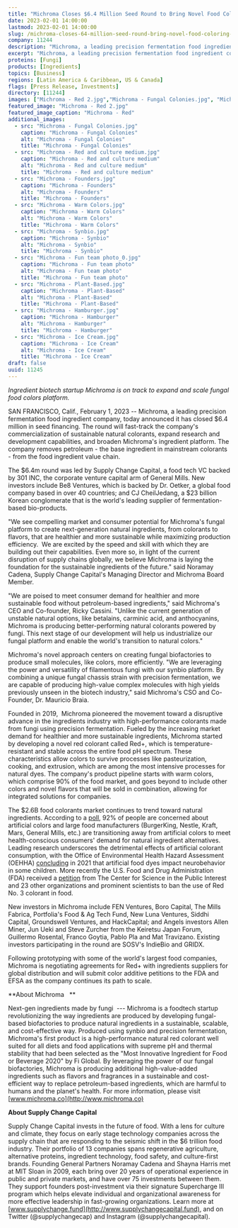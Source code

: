 ```yaml
---
title: "Michroma Closes $6.4 Million Seed Round to Bring Novel Food Coloring to Market"
date: 2023-02-01 14:00:00
lastmod: 2023-02-01 14:00:00
slug: /michroma-closes-64-million-seed-round-bring-novel-food-coloring-market
company: 11244
description: "Michroma, a leading precision fermentation food ingredient company, today announced it has closed $6.4 million in seed financing."
excerpt: "Michroma, a leading precision fermentation food ingredient company, today announced it has closed $6.4 million in seed financing."
proteins: [Fungi]
products: [Ingredients]
topics: [Business]
regions: [Latin America & Caribbean, US & Canada]
flags: [Press Release, Investments]
directory: [11244]
images: ["Michroma - Red 2.jpg","Michroma - Fungal Colonies.jpg", "Michroma - Red and culture medium.jpg", "Michroma - Founders.jpg", "Michroma - Warm Colors.jpg", "Michroma - Synbio.jpg", "Michroma - Fun team photo_0.jpg", "Michroma - Plant-Based.jpg", "Michroma - Hamburger.jpg", "Michroma - Ice Cream.jpg"]
featured_image: "Michroma - Red 2.jpg"
featured_image_caption: "Michroma - Red"
additional_images:
  - src: "Michroma - Fungal Colonies.jpg"
    caption: "Michroma - Fungal Colonies"
    alt: "Michroma - Fungal Colonies"
    title: "Michroma - Fungal Colonies"
  - src: "Michroma - Red and culture medium.jpg"
    caption: "Michroma - Red and culture medium"
    alt: "Michroma - Red and culture medium"
    title: "Michroma - Red and culture medium"
  - src: "Michroma - Founders.jpg"
    caption: "Michroma - Founders"
    alt: "Michroma - Founders"
    title: "Michroma - Founders"
  - src: "Michroma - Warm Colors.jpg"
    caption: "Michroma - Warm Colors"
    alt: "Michroma - Warm Colors"
    title: "Michroma - Warm Colors"
  - src: "Michroma - Synbio.jpg"
    caption: "Michroma - Synbio"
    alt: "Michroma - Synbio"
    title: "Michroma - Synbio"
  - src: "Michroma - Fun team photo_0.jpg"
    caption: "Michroma - Fun team photo"
    alt: "Michroma - Fun team photo"
    title: "Michroma - Fun team photo"
  - src: "Michroma - Plant-Based.jpg"
    caption: "Michroma - Plant-Based"
    alt: "Michroma - Plant-Based"
    title: "Michroma - Plant-Based"
  - src: "Michroma - Hamburger.jpg"
    caption: "Michroma - Hamburger"
    alt: "Michroma - Hamburger"
    title: "Michroma - Hamburger"
  - src: "Michroma - Ice Cream.jpg"
    caption: "Michroma - Ice Cream"
    alt: "Michroma - Ice Cream"
    title: "Michroma - Ice Cream"
draft: false
uuid: 11245
---
```

*Ingredient biotech startup Michroma is on track to expand and scale
fungal food colors platform.*

SAN FRANCISCO, Calif., February 1, 2023 -- Michroma, a leading precision
fermentation food ingredient company, today announced it has closed
\$6.4 million in seed financing. The round will fast-track the company's
commercialization of sustainable natural colorants, expand research and
development capabilities, and broaden Michroma's ingredient platform.
The company removes petroleum - the base ingredient in mainstream
colorants - from the food ingredient value chain.

The \$6.4m round was led by Supply Change Capital, a food tech VC backed
by 301 INC, the corporate venture capital arm of General Mills. New
investors include Be8 Ventures, which is backed by Dr. Oetker, a global
food company based in over 40 countries; and CJ CheilJedang, a \$23
billion Korean conglomerate that is the world\'s leading supplier of
fermentation-based bio-products.

\"We see compelling market and consumer potential for Michroma\'s fungal
platform to create next-generation natural ingredients, from colorants
to flavors, that are healthier and more sustainable while maximizing
production efficiency.  We are excited by the speed and skill with which
they are building out their capabilities. Even more so, in light of the
current disruption of supply chains globally, we believe Michroma is
laying the foundation for the sustainable ingredients of the future.\"
said Noramay Cadena, Supply Change Capital's Managing Director and
Michroma Board Member.

\"We are poised to meet consumer demand for healthier and more
sustainable food without petroleum-based ingredients," said Michroma's
CEO and Co-founder, Ricky Cassini. "Unlike the current generation of
unstable natural options, like betalains, carminic acid, and
anthocyanins, Michroma is producing better-performing natural colorants
powered by fungi. This next stage of our development will help us
industrialize our fungal platform and enable the world's transition to
natural colors."

Michroma's novel approach centers on creating fungal biofactories to
produce small molecules, like colors, more efficiently. "We are
leveraging the power and versatility of filamentous fungi with our
synbio platform. By combining a unique fungal chassis strain with
precision fermentation, we are capable of producing high-value complex
molecules with high yields previously unseen in the biotech industry,"
said Michroma's CSO and Co-Founder, Dr. Mauricio Braia.

Founded in 2019,  Michroma pioneered the movement toward a disruptive
advance in the ingredients industry with high-performance colorants made
from fungi using precision fermentation. Fueled by the increasing market
demand for healthier and more sustainable ingredients, Michroma started
by developing a novel red colorant called Red+, which is
temperature-resistant and stable across the entire food pH spectrum.
These characteristics allow colors to survive processes like
pasteurization, cooking, and extrusion, which are among the most
intensive processes for natural dyes. The company's product pipeline
starts with warm colors, which comprise 90% of the food market, and goes
beyond to include other colors and novel flavors that will be sold in
combination, allowing for integrated solutions for companies. 

The \$2.6B food colorants market continues to trend toward natural
ingredients. According to a
[poll](https://www.foodnavigator.com/Article/2011/10/06/Nielsen-poll-indicates-global-preference-for-natural-food-colours),
92% of people are concerned about artificial colors and large food
manufacturers (BurgerKing, Nestle, Kraft, Mars, General Mills, etc.) are
transitioning away from artificial colors to meet health-conscious
consumers' demand for natural ingredient alternatives. Leading research
underscores the detrimental effects of artificial colorant consumption,
with the Office of Environmental Health Hazard Assessment (OEHHA)
[concluding](https://oehha.ca.gov/risk-assessment/press-release/report-links-synthetic-food-dyes-hyperactivity-and-other)
in 2021 that artificial food dyes impact neurobehavior in some children.
More recently the U.S. Food and Drug Administration (FDA) received a
[petition](https://www.cspinet.org/resource/red-3-petition) from The
Center for Science in the Public Interest and 23 other organizations and
prominent scientists​​ to ban the use of Red No. 3 colorant in food.

New investors in Michroma include FEN Ventures, Boro Capital, The Mills
Fabrica, Portfolia's Food & Ag Tech Fund, New Luna Ventures, Siddhi
Capital, Groundswell Ventures, and HackCapital; and Angels investors
Allen Miner, Jun Ueki and Steve Zurcher from the Keiretsu Japan Forum,
Guillermo Rosental, Franco Goytia, Pablo Pla and Mat Travizano. Existing
investors participating in the round are SOSV's IndieBio and GRIDX.

Following prototyping with some of the world\'s largest food companies,
Michroma is negotiating agreements for Red+ with ingredients suppliers
for global distribution and will submit color additive petitions to the
FDA and EFSA as the company continues its path to scale.

**About Michroma   **

Next-gen ingredients made by fungi  --- Michroma is a foodtech startup
revolutionizing the way ingredients are produced by developing
fungal-based biofactories to produce natural ingredients in a
sustainable, scalable, and cost-effective way. Produced using synbio and
precision fermentation, Michroma\'s first product is a high-performance
natural red colorant well suited for all diets and food applications
with supreme pH and thermal stability that had been selected as the
\"Most Innovative Ingredient for Food or Beverage 2020\" by Fi Global.
By leveraging the power of our fungal biofactories, Michroma is
producing additional high-value-added ingredients such as flavors and
fragrances in a sustainable and cost-efficient way to replace
petroleum-based ingredients, which are harmful to humans and the
planet\'s health. For more information, please visit
[www.michroma.co](http://www.michroma.co)

**About Supply Change Capital**

Supply Change Capital invests in the future of food. With a lens for
culture and climate, they focus on early stage technology companies
across the supply chain that are responding to the seismic shift in the
\$6 trillion food industry. Their portfolio of 13 companies spans
regenerative agriculture, alternative proteins, ingredient technology,
food safety, and culture-first brands. Founding General Partners Noramay
Cadena and Shayna Harris met at MIT Sloan in 2009, each bring over 20
years of operational experience in public and private markets, and have
over 75 investments between them. They support founders post-investment
via their signature Supercharge III program which helps elevate
individual and organizational awareness for more effective leadership in
fast-growing organizations. Learn more at
[www.supplychange.fund](http://www.supplychangecapital.fund), and on
Twitter (@supplychangecap) and Instagram (@supplychangecapital).
